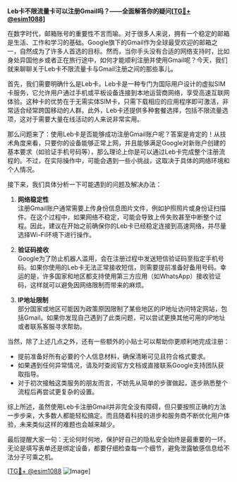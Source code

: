 **Leb卡不限流量卡可以注册Gmail吗？——全面解答你的疑问[[TG💪+ @esim1088](https://t.me/s/esim1088)]**

在数字时代，邮箱账号的重要性不言而喻。对于很多人来说，拥有一个稳定的邮箱是生活、工作和学习的基础。Google旗下的Gmail作为全球最受欢迎的邮箱之一，自然成为了许多人首选的目标。然而，当你手头没有合适的网络支持时，比如身处异国他乡或者正在旅行途中，如何才能顺利注册并使用Gmail呢？今天，我们就来聊聊关于Leb卡不限流量卡与Gmail注册之间的那些事儿。

首先，我们需要明确什么是Leb卡。Leb卡是一种专门为国际用户设计的虚拟SIM卡服务，它允许用户通过手机或平板设备连接到本地运营商网络，享受高速互联网体验。这种卡的优势在于无需实体SIM卡，只需下载相应的应用程序即可激活，非常适合经常跨国移动的人群。此外，Leb卡还提供多种套餐选择，包括不限流量选项，这对于需要大量在线活动的人来说非常实用。

那么问题来了：使用Leb卡是否能够成功注册Gmail账户呢？答案是肯定的！从技术角度来看，只要你的设备能够正常上网，并且能够满足Google对新账户创建的基本要求（如验证手机号码等），那么理论上你是可以通过Leb卡完成整个注册流程的。不过，在实际操作中，可能会遇到一些小挑战，这取决于具体的网络环境和个人情况。

接下来，我们具体分析一下可能遇到的问题及解决办法：

1. **网络稳定性**  
   注册Gmail账户通常需要上传身份信息图片文件，例如护照照片或身份证扫描件。在这个过程中，如果网络不稳定，可能会导致上传失败甚至中断整个过程。因此，建议在开始之前确保你的Leb卡已经稳定连接到高速网络，并尽量选择Wi-Fi环境下进行操作。

2. **验证码接收**  
   Google为了防止机器人滥用，会在注册过程中发送短信验证码至指定手机号码。如果你使用的Leb卡无法正常接收短信，则需要提前准备好备用号码。幸运的是，许多国家和地区都支持使用第三方应用（如WhatsApp）接收验证码，这样就可以避免因网络限制而带来的麻烦。

3. **IP地址限制**  
   部分国家或地区可能因为政策原因限制了某些地区的IP地址访问特定网站，包括Gmail。如果你发现自己遇到了此类问题，可以尝试更换其他可用的IP地址或者联系客服寻求帮助。

当然，除了上述几点之外，还有一些额外的小贴士可以帮助你更顺利地完成注册：

- 提前准备好所有必要的个人信息材料，确保清晰可见且符合格式要求。
- 如果遇到任何异常情况，请及时查阅官方文档或直接联系Google支持团队获取指导。
- 对于初次接触这类服务的朋友而言，不妨先从简单的步骤做起，逐步熟悉整个流程后再尝试更复杂的设置。

综上所述，虽然使用Leb卡注册Gmail并非完全没有障碍，但只要按照正确的方法一步步来，大多数人都能轻松搞定。而且随着科技的进步和服务商不断优化用户体验，未来类似这样的难题也会越来越少。

最后提醒大家一句：无论何时何地，保护好自己的隐私安全始终是最重要的一环。无论是填写表单还是绑定设备，都要仔细检查每一个细节，避免泄露敏感信息给不法分子可乘之机。

[[TG💪+ @esim1088](https://t.me/s/esim1088) ![Image](https://i.postimg.cc/4NQfJmqS/Snipaste-2025-05-13-00-14-12.png)]